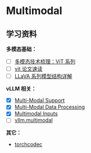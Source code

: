# Multimodal

## 学习资料

**多模态基础：**

- [ ] [多模态技术梳理：ViT 系列](https://zhuanlan.zhihu.com/p/26719287825)
- [ ] [vit 论文速读](https://www.armcvai.cn/2024-09-08/vit-paper.html)
- [ ] [LLaVA 系列模型结构详解](https://www.armcvai.cn/2024-11-28/llava-structure.html)

**vLLM 相关：**

- [x] [Multi-Modal Support](https://docs.vllm.ai/en/latest/contributing/model/multimodal.html)
- [x] [Multi-Modal Data Processing](https://docs.vllm.ai/en/latest/design/mm_processing.html)
- [x] [Multimodal Inputs](https://docs.vllm.ai/en/stable/features/multimodal_inputs.html)
- [ ] [vllm.multimodal](https://docs.vllm.ai/en/latest/api/vllm/multimodal/index.html)

**其它：**

- [torchcodec](https://github.com/pytorch/torchcodec)
